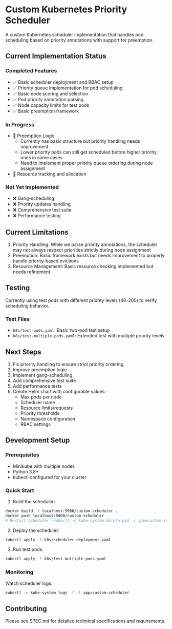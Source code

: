 # Custom Kubernetes Priority Scheduler

A custom Kubernetes scheduler implementation that handles pod scheduling based on priority annotations with support for preemption.

## Current Implementation Status

### Completed Features
- ✅ Basic scheduler deployment and RBAC setup
- ✅ Priority queue implementation for pod scheduling
- ✅ Basic node scoring and selection
- ✅ Pod priority annotation parsing
- ✅ Node capacity limits for test pods
- ✅ Basic preemption framework

### In Progress
- 🚧 Preemption Logic
  - Currently has basic structure but priority handling needs improvement
  - Lower priority pods can still get scheduled before higher priority ones in some cases
  - Need to implement proper priority queue ordering during node assignment
- 🚧 Resource tracking and allocation

### Not Yet Implemented
- ❌ Gang-scheduling
- ❌ Priority updates handling
- ❌ Comprehensive test suite
- ❌ Performance testing

## Current Limitations
1. Priority Handling: While we parse priority annotations, the scheduler may not always respect priorities strictly during node assignment
2. Preemption: Basic framework exists but needs improvement to properly handle priority-based evictions
3. Resource Management: Basic resource checking implemented but needs refinement

## Testing
Currently using test pods with different priority levels (40-200) to verify scheduling behavior.

### Test Files
- `k8s/test-pods.yaml`: Basic two-pod test setup
- `k8s/test-multiple-pods.yaml`: Extended test with multiple priority levels

## Next Steps
1. Fix priority handling to ensure strict priority ordering
2. Improve preemption logic
3. Implement gang-scheduling
4. Add comprehensive test suite
5. Add performance tests
6. Create Helm chart with configurable values:
   - Max pods per node
   - Scheduler name
   - Resource limits/requests
   - Priority thresholds
   - Namespace configuration
   - RBAC settings

## Development Setup

### Prerequisites
- Minikube with multiple nodes
- Python 3.8+
- kubectl configured for your cluster

### Quick Start
1. Build the scheduler:
```bash
docker build -t localhost:5000/custom-scheduler .
docker push localhost:5000/custom-scheduler
# Restart scheduler `kubectl -n kube-system delete pod -l app=custom-scheduler --force --grace-period=0`
```

2. Deploy the scheduler:
```bash
kubectl apply -f k8s/scheduler-deployment.yaml
```

3. Run test pods:
```bash
kubectl apply -f k8s/test-multiple-pods.yaml
```

### Monitoring
Watch scheduler logs:
```bash
kubectl -n kube-system logs -f -l app=custom-scheduler
```

## Contributing
Please see SPEC.md for detailed technical specifications and requirements.
